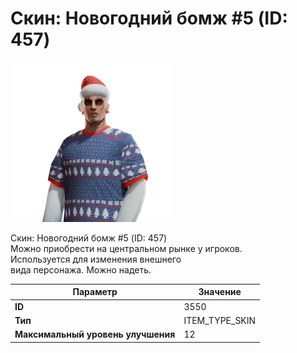 # Скин: Новогодний бомж #5 (ID: 457)

![Item Image](../img/3550.webp?raw=true)

Скин: Новогодний бомж #5 (ID: 457)<br>Можно приобрести на центральном рынке у игроков.<br>Используется для изменения внешнего<br>вида персонажа. Можно надеть.


| Параметр | Значение |
|----------|----------|
| **ID** | 3550 |
| **Тип** | ITEM_TYPE_SKIN |
| **Максимальный уровень улучшения** | 12 |

